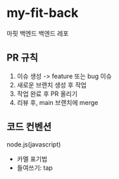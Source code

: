 # my-fit-back
마핏 백엔드 백엔드 레포

## PR 규칙
1. 이슈 생성 -> feature 또는 bug 이슈
2. 새로운 브랜치 생성 후 작업
3. 작업 완료 후 PR 올리기
4. 리뷰 후, main 브랜치에 merge

## 코드 컨벤션
node.js(javascript)  
- 카멜 표기법
- 들여쓰기: tap 
